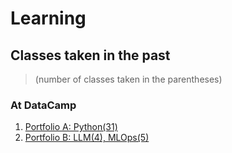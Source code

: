 # Learning
## Classes taken in the past
  >(number of classes taken in the parentheses) <br>

### At DataCamp 
1) [Portfolio A: Python(31)](https://www.datacamp.com/portfolio/kimdesok)
2) [Portfolio B: LLM(4), MLOps(5)](https://www.datacamp.com/portfolio/marineboy305)
